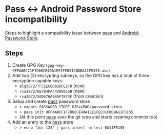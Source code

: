 # Pass <-> Android Password Store incompatibility

Steps to highlight a compatibility issue between [pass] and [Android-Password-Store].


## Steps

1. Create GPG Key (`gpg-key-9FFAABCC1F7D00CE40A1EE1FED31C0DBA11F5155.asc`)
2. Add two (2) encrypting subkeys, so the GPG key has a total of three encryption capable keys:
    - `elg3072/7F51EC6D028FE1FD` (new)
    - `rsa3072/6E7B4FAC4385056B` (new)
    - `rsa3072/50D676A945F7873F` (from creation)
3. Setup and create [pass] password store
    - `> export PASSWORD_STORE_DIR=$PWD/password-store`
    - `> pass init 9FFAABCC1F7D00CE40A1EE1FED31C0DBA11F5155`
    - (At this point [pass] sees the git repo and starts creating commits too)
4. Add an entry to the [pass] store
    - `> echo "abc 123" | pass insert -m test-BA11F5155`


[pass]: https://www.passwordstore.org/
[Android-Password-Store]: https://github.com/android-password-store/Android-Password-Store/
